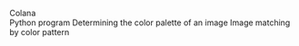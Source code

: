 Colana
<br>Python program
Determining the color palette of an image
Image matching by color pattern
